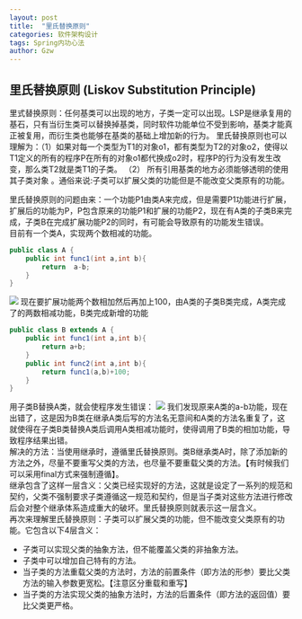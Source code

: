 ```yaml
---
layout: post
title:  "里氏替换原则"
categories: 软件架构设计
tags: Spring内功心法
author: Gzw
---
```

## 里氏替换原则 (Liskov Substitution Principle)

里式替换原则：任何基类可以出现的地方，子类一定可以出现。LSP是继承复用的基石，只有当衍生类可以替换掉基类，同时软件功能单位不受到影响，基类才能真正被复用，而衍生类也能够在基类的基础上增加新的行为。
里氏替换原则也可以理解为：（1）如果对每一个类型为T1的对象o1，都有类型为T2的对象o2，使得以T1定义的所有的程序P在所有的对象o1都代换成o2时，程序P的行为没有发生改变，那么类T2就是类T1的子类。
（2） 所有引用基类的地方必须能够透明的使用其子类对象 。通俗来说:子类可以扩展父类的功能但是不能改变父类原有的功能。

里氏替换原则的问题由来：一个功能P1由类A来完成，但是需要P1功能进行扩展，扩展后的功能为P，P包含原来的功能P1和扩展的功能P2，现在有A类的子类B来完成，子类B在完成扩展功能P2的同时，有可能会导致原有的功能发生错误。  
目前有一个类A，实现两个数相减的功能。
```java
public class A {
    public int func1(int a,int b){
        return  a-b;
    }
}
```
![](https://gitee.com/gzwas/noteimage/raw/master/img/20210128151813.png)
现在要扩展功能两个数相加然后再加上100，由A类的子类B类完成，A类完成了的两数相减功能，B类完成新增的功能
```java
public class B extends A {
    public int func1(int a,int b){
        return a+b;
    }
    public int func2(int a,int b){
        return func1(a,b)+100;
    }
}
```
用子类B替换A类，就会使程序发生错误：
![](https://gitee.com/gzwas/noteimage/raw/master/img/20210128153020.png)
我们发现原来A类的a-b功能，现在出错了，这是因为B类在继承A类后写的方法名无意间和A类的方法名重复了，这就使得在子类B类替换A类后调用A类相减功能时，使得调用了B类的相加功能，导致程序结果出错。  
解决的方法：当使用继承时，遵循里氏替换原则。类B继承类A时，除了添加新的方法之外，尽量不要重写父类的方法，也尽量不要重载父类的方法。【有时候我们可以采用final方式来强制遵循】。  
继承包含了这样一层含义：父类已经实现好的方法，这就是设定了一系列的规范和契约，父类不强制要求子类遵循这一规范和契约，但是当子类对这些方法进行修改后会对整个继承体系造成重大的破坏。里氏替换原则就表示这一层含义。  
再次来理解里氏替换原则：子类可以扩展父类的功能，但不能改变父类原有的功能。它包含以下4层含义：
* 子类可以实现父类的抽象方法，但不能覆盖父类的非抽象方法。
* 子类中可以增加自己特有的方法。
* 当子类的方法重载父类的方法时，方法的前置条件（即方法的形参）要比父类方法的输入参数更宽松。【注意区分重载和重写】
* 当子类的方法实现父类的抽象方法时，方法的后置条件（即方法的返回值）要比父类更严格。